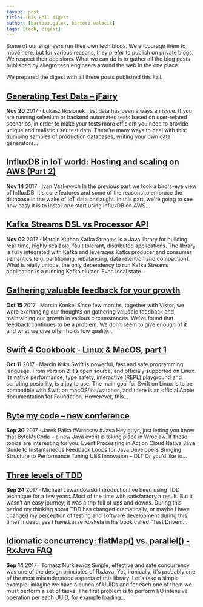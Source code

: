 ```yaml
---
layout: post
title: This Fall digest
author: [bartosz.galek, bartosz.walacik]
tags: [tech, digest]
---
```


Some of our engineers run their own tech blogs.
We encourage them to move here, but for various reasons,
they prefer to publish on private blogs. We respect their decisions.
What we can do is to gather all the blog posts published by allegro.tech
engineers around the web in the one place.

We prepared the digest with all these posts published this Fall.

## [Generating Test Data – jFairy](https://testdetective.com/generating-test-data-jfairy/)
<time class="post-date"><strong>Nov 20</strong> 2017 &middot; Łukasz Rosłonek</time>
Test data has been always an issue.
If you are running selenium or backend automated tests based on user-related scenarios,
in order to make your tests more efficient you need to provide unique and realistic user
test data. There’re many ways to deal with this: dumping samples of production databases, writing your own data generators…

## [InfluxDB in IoT world: Hosting and scaling on AWS (Part 2)](https://www.easyitblog.info/2017/11/14/influxdb-in-iot-world-aws-part-2/)
<time class="post-date"><strong>Nov 14</strong> 2017 &middot; Ivan Vaskevych</time>
In the previous part we took a bird's-eye view of InfluxDB, it's core features and some of the reasons to embrace the database in the wake of IoT data onslaught.
In this part, we're going to see how easy it is to install and start using InfluxDB on AWS…

## [Kafka Streams DSL vs Processor API](http://mkuthan.github.io/blog/2017/11/02/kafka-streams-dsl-vs-processor-api/)
<time class="post-date"><strong>Nov 02</strong> 2017 &middot; Marcin Kuthan</time>
Kafka Streams is a Java library
for building real-time, highly scalable, fault tolerant, distributed applications.
The library is fully integrated with Kafka and leverages
Kafka producer and consumer semantics (e.g: partitioning, rebalancing, data retention and compaction).
What is really unique, the only dependency to run Kafka Streams application is a running Kafka cluster.
Even local state…

## [Gathering valuable feedback for your growth](https://agileandchange.com/gathering-valuable-feedback-for-your-growth-edd510c0f890?source=rss-975f4d88c1de------2)
<time class="post-date"><strong>Oct 15</strong> 2017 &middot; Marcin Konkel</time>
Since few months, together with Viktor, we were exchanging our thoughts on gathering valuable feedback and maintaining our growth in various circumstances. We’ve found that feedback continues to be a problem. We don’t seem to give enough of it and what we give often holds low quality…

## [Swift 4 Cookbook - Linux & MacOS, part 1](http://www.marcinkliks.pl/2017/10/11/swift4-server-foundation-cookbook/)
<time class="post-date"><strong>Oct 11</strong> 2017 &middot; Marcin Kliks</time>
Swift is powerful, fast and safe programming language. From version 2 it’s open source, and officialy supported on Linux. Its native performance, type safety, interactive (REPL) playground and scripting posibility, is a joy to use.
The main goal for Swift on Linux is to be compatible with Swift on macOS/ios/watchos, and there is an official Apple documentation for Foundation. Howerever, this…

## [Byte my code – new conference](https://geekyprimitives.wordpress.com/2017/09/30/byte-me-code-new-conference/)
<time class="post-date"><strong>Sep 30</strong> 2017 &middot; Jarek Pałka</time>
#Wrocław #Java Hey guys, just letting you know that ByteMyCode – a new Java event is taking place in Wroclaw. If these topics are interesting for you: Event Processing in Action Cloud Native Java Guide to Instantaneous Feedback Loops for Java Developers Bringing Structure to Performance Tuning UBS Innovation – DLT Or you’d like to…

## [Three levels of TDD](http://lewandowski.io/2017/02/thre-levels-of-tdd-1/)
<time class="post-date"><strong>Sep 24</strong> 2017 &middot; Michael Lewandowski</time>
IntroductionI’ve been using TDD technique for a few years. Most of the time with satisfactory a result. But it wasn’t an easy journey; it was a trip full of ups and downs. During this period my thinking about TDD has changed dramatically, or maybe I have changed my perception of testing and software development during this time? Indeed, yes I have.Lasse Koskela in his book called “Test Driven:…

## [Idiomatic concurrency: flatMap() vs. parallel() - RxJava FAQ](http://www.nurkiewicz.com/2017/09/idiomatic-concurrency-flatmap-vs.html)
<time class="post-date"><strong>Sep 14</strong> 2017 &middot; Tomasz Nurkiewicz</time>
Simple, effective and safe concurrency was one of the design principles of RxJava. Yet, ironically, it's probably one of the most misunderstood aspects of this library. Let's take a simple example: imagine we have a bunch of UUIDs and for each one of them we must perform a set of tasks. The first problem is to perform I/O intensive operation per each UUID, for example loading…
